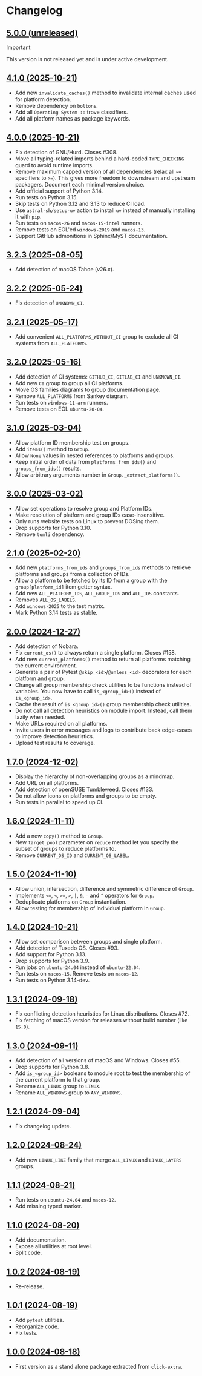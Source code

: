 # Changelog

## [5.0.0 (unreleased)](https://github.com/kdeldycke/extra-platforms/compare/v4.1.0...main)

> [!IMPORTANT]
> This version is not released yet and is under active development.

## [4.1.0 (2025-10-21)](https://github.com/kdeldycke/extra-platforms/compare/v4.0.0...v4.1.0)

- Add new `invalidate_caches()` method to invalidate internal caches used for platform detection.
- Remove dependency on `boltons`.
- Add all `Operating System ::` trove classifiers.
- Add all platform names as package keywords.

## [4.0.0 (2025-10-21)](https://github.com/kdeldycke/extra-platforms/compare/v3.2.3...v4.0.0)

- Fix detection of GNU/Hurd. Closes #308.
- Move all typing-related imports behind a hard-coded `TYPE_CHECKING` guard to avoid runtime imports.
- Remove maximum capped version of all dependencies (relax all `~=` specifiers to `>=`). This gives more freedom to downstream and upstream packagers. Document each minimal version choice.
- Add official support of Python 3.14.
- Run tests on Python 3.15.
- Skip tests on Python 3.12 and 3.13 to reduce CI load.
- Use `astral-sh/setup-uv` action to install `uv` instead of manually installing it with `pip`.
- Run tests on `macos-26` and `macos-15-intel` runners.
- Remove tests on EOL'ed `windows-2019` and `macos-13`.
- Support GitHub admonitions in Sphinx/MyST documentation.

## [3.2.3 (2025-08-05)](https://github.com/kdeldycke/extra-platforms/compare/v3.2.2...v3.2.3)

- Add detection of macOS Tahoe (v26.x).

## [3.2.2 (2025-05-24)](https://github.com/kdeldycke/extra-platforms/compare/v3.2.1...v3.2.2)

- Fix detection of `UNKNOWN_CI`.

## [3.2.1 (2025-05-17)](https://github.com/kdeldycke/extra-platforms/compare/v3.2.0...v3.2.1)

- Add convenient `ALL_PLATFORMS_WITHOUT_CI` group to exclude all CI systems from `ALL_PLATFORMS`.

## [3.2.0 (2025-05-16)](https://github.com/kdeldycke/extra-platforms/compare/v3.1.0...v3.2.0)

- Add detection of CI systems: `GITHUB_CI`, `GITLAB_CI` and `UNKNOWN_CI`.
- Add new `CI` group to group all CI platforms.
- Move OS families diagrams to group documentation page.
- Remove `ALL_PLATFORMS` from Sankey diagram.
- Run tests on `windows-11-arm` runners.
- Remove tests on EOL `ubuntu-20-04`.

## [3.1.0 (2025-03-04)](https://github.com/kdeldycke/extra-platforms/compare/v3.0.0...v3.1.0)

- Allow platform ID membership test on groups.
- Add `items()` method to `Group`.
- Allow `None` values in nested references to platforms and groups.
- Keep initial order of data from `platforms_from_ids()` and `groups_from_ids()` results.
- Allow arbitrary arguments number in `Group._extract_platforms()`.

## [3.0.0 (2025-03-02)](https://github.com/kdeldycke/extra-platforms/compare/v2.1.0...v3.0.0)

- Allow set operations to resolve group and Platform IDs.
- Make resolution of platform and group IDs case-insensitive.
- Only runs website tests on Linux to prevent DOSing them.
- Drop supports for Python 3.10.
- Remove `tomli` dependency.

## [2.1.0 (2025-02-20)](https://github.com/kdeldycke/extra-platforms/compare/v2.0.0...v2.1.0)

- Add new `platforms_from_ids` and `groups_from_ids` methods to retrieve platforms and groups from a collection of IDs.
- Allow a platform to be fetched by its ID from a group with the `group[platform_id]` item getter syntax.
- Add new `ALL_PLATFORM_IDS`, `ALL_GROUP_IDS` and `ALL_IDS` constants.
- Removes `ALL_OS_LABELS`.
- Add `windows-2025` to the test matrix.
- Mark Python 3.14 tests as stable.

## [2.0.0 (2024-12-27)](https://github.com/kdeldycke/extra-platforms/compare/v1.7.0...v2.0.0)

- Add detection of Nobara.
- Fix `current_os()` to always return a single platform. Closes #158.
- Add new `current_platforms()` method to return all platforms matching the current environment.
- Generate a pair of Pytest `@skip_<id>`/`@unless_<id>` decorators for each platform and group.
- Change all group membership check utilities to be functions instead of variables. You now have to call `is_<group_id>()` instead of `is_<group_id>`.
- Cache the result of `is_<group_id>()` group membership check utilities.
- Do not call all detection heuristics on module import. Instead, call them lazily when needed.
- Make URLs required on all platforms.
- Invite users in error messages and logs to contribute back edge-cases to improve detection heuristics.
- Upload test results to coverage.

## [1.7.0 (2024-12-02)](https://github.com/kdeldycke/extra-platforms/compare/v1.6.0...v1.7.0)

- Display the hierarchy of non-overlapping groups as a mindmap.
- Add URL on all platforms.
- Add detection of openSUSE Tumbleweed. Closes #133.
- Do not allow icons on platforms and groups to be empty.
- Run tests in parallel to speed up CI.

## [1.6.0 (2024-11-11)](https://github.com/kdeldycke/extra-platforms/compare/v1.5.0...v1.6.0)

- Add a new `copy()` method to `Group`.
- New `target_pool` parameter on `reduce` method let you specify the subset of groups to reduce platforms to.
- Remove `CURRENT_OS_ID` and `CURRENT_OS_LABEL`.

## [1.5.0 (2024-11-10)](https://github.com/kdeldycke/extra-platforms/compare/v1.4.0...v1.5.0)

- Allow union, intersection, difference and symmetric difference of `Group`.
- Implements `<=`, `<`, `>=`, `>`, `|`, `&`, `-` and `^` operators for `Group`.
- Deduplicate platforms on `Group` instantiation.
- Allow testing for membership of individual platform in `Group`.

## [1.4.0 (2024-10-21)](https://github.com/kdeldycke/extra-platforms/compare/v1.3.1...v1.4.0)

- Allow set comparison between groups and single platform.
- Add detection of Tuxedo OS. Closes #93.
- Add support for Python 3.13.
- Drop supports for Python 3.9.
- Run jobs on `ubuntu-24.04` instead of `ubuntu-22.04`.
- Run tests on `macos-15`. Remove tests on `macos-12`.
- Run tests on Python 3.14-dev.

## [1.3.1 (2024-09-18)](https://github.com/kdeldycke/extra-platforms/compare/v1.3.0...v1.3.1)

- Fix conflicting detection heuristics for Linux distributions. Closes #72.
- Fix fetching of macOS version for releases without build number (like `15.0`).

## [1.3.0 (2024-09-11)](https://github.com/kdeldycke/extra-platforms/compare/v1.2.1...v1.3.0)

- Add detection of all versions of macOS and Windows. Closes #55.
- Drop supports for Python 3.8.
- Add `is_<group_id>` booleans to module root to test the membership of the current platform to that group.
- Rename `ALL_LINUX` group to `LINUX`.
- Rename `ALL_WINDOWS` group to `ANY_WINDOWS`.

## [1.2.1 (2024-09-04)](https://github.com/kdeldycke/extra-platforms/compare/v1.2.0...v1.2.1)

- Fix changelog update.

## [1.2.0 (2024-08-24)](https://github.com/kdeldycke/extra-platforms/compare/v1.1.1...v1.2.0)

- Add new `LINUX_LIKE` family that merge `ALL_LINUX` and `LINUX_LAYERS` groups.

## [1.1.1 (2024-08-21)](https://github.com/kdeldycke/extra-platforms/compare/v1.1.0...v1.1.1)

- Run tests on `ubuntu-24.04` and `macos-12`.
- Add missing typed marker.

## [1.1.0 (2024-08-20)](https://github.com/kdeldycke/extra-platforms/compare/v1.0.2...v1.1.0)

- Add documentation.
- Expose all utilities at root level.
- Split code.

## [1.0.2 (2024-08-19)](https://github.com/kdeldycke/extra-platforms/compare/v1.0.1...v1.0.2)

- Re-release.

## [1.0.1 (2024-08-19)](https://github.com/kdeldycke/extra-platforms/compare/v1.0.0...v1.0.1)

- Add `pytest` utilities.
- Reorganize code.
- Fix tests.

## [1.0.0 (2024-08-18)](https://github.com/kdeldycke/extra-platforms/compare/90ddb60...v1.0.0)

- First version as a stand alone package extracted from `click-extra`.
